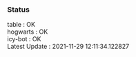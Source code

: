 ### Status


table : OK  
hogwarts : OK  
icy-bot : OK  
Latest Update : 2021-11-29 12:11:34.122827
